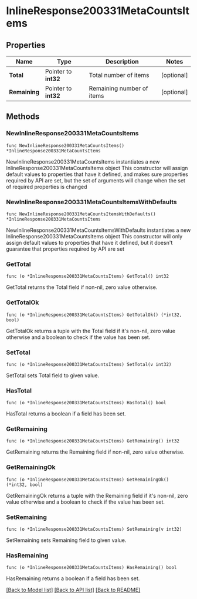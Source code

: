 # InlineResponse200331MetaCountsItems

## Properties

Name | Type | Description | Notes
------------ | ------------- | ------------- | -------------
**Total** | Pointer to **int32** | Total number of items | [optional] 
**Remaining** | Pointer to **int32** | Remaining number of items | [optional] 

## Methods

### NewInlineResponse200331MetaCountsItems

`func NewInlineResponse200331MetaCountsItems() *InlineResponse200331MetaCountsItems`

NewInlineResponse200331MetaCountsItems instantiates a new InlineResponse200331MetaCountsItems object
This constructor will assign default values to properties that have it defined,
and makes sure properties required by API are set, but the set of arguments
will change when the set of required properties is changed

### NewInlineResponse200331MetaCountsItemsWithDefaults

`func NewInlineResponse200331MetaCountsItemsWithDefaults() *InlineResponse200331MetaCountsItems`

NewInlineResponse200331MetaCountsItemsWithDefaults instantiates a new InlineResponse200331MetaCountsItems object
This constructor will only assign default values to properties that have it defined,
but it doesn't guarantee that properties required by API are set

### GetTotal

`func (o *InlineResponse200331MetaCountsItems) GetTotal() int32`

GetTotal returns the Total field if non-nil, zero value otherwise.

### GetTotalOk

`func (o *InlineResponse200331MetaCountsItems) GetTotalOk() (*int32, bool)`

GetTotalOk returns a tuple with the Total field if it's non-nil, zero value otherwise
and a boolean to check if the value has been set.

### SetTotal

`func (o *InlineResponse200331MetaCountsItems) SetTotal(v int32)`

SetTotal sets Total field to given value.

### HasTotal

`func (o *InlineResponse200331MetaCountsItems) HasTotal() bool`

HasTotal returns a boolean if a field has been set.

### GetRemaining

`func (o *InlineResponse200331MetaCountsItems) GetRemaining() int32`

GetRemaining returns the Remaining field if non-nil, zero value otherwise.

### GetRemainingOk

`func (o *InlineResponse200331MetaCountsItems) GetRemainingOk() (*int32, bool)`

GetRemainingOk returns a tuple with the Remaining field if it's non-nil, zero value otherwise
and a boolean to check if the value has been set.

### SetRemaining

`func (o *InlineResponse200331MetaCountsItems) SetRemaining(v int32)`

SetRemaining sets Remaining field to given value.

### HasRemaining

`func (o *InlineResponse200331MetaCountsItems) HasRemaining() bool`

HasRemaining returns a boolean if a field has been set.


[[Back to Model list]](../README.md#documentation-for-models) [[Back to API list]](../README.md#documentation-for-api-endpoints) [[Back to README]](../README.md)


